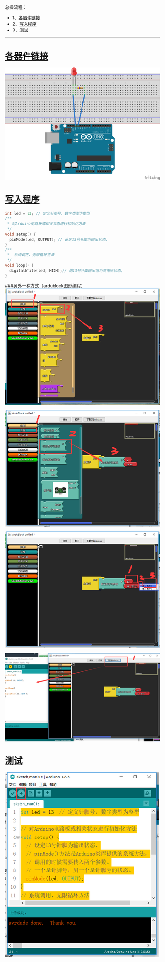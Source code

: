 总操流程：
- 1、[各器件链接](#arduino-01)
- 2、[写入程序](#arduino-02)
- 3、[测试](#arduino-03)

----------
# <a name="arduino-01" href="#" >各器件链接</a>
![](image/3-1.png)
# <a name="arduino-02" href="#" >写入程序</a>
```c
int led = 13; // 定义针脚号，数字类型为整型
/**
 * 对Arduino电路板或相关状态进行初始化方法
 */
void setup() {
  pinMode(led, OUTPUT); // 设定13号针脚为输出状态，
}
/**
 *  系统调用，无限循环方法
 */
void loop() {
  digitalWrite(led, HIGH);// 向13号针脚输出值为高电压状态，
}
```
###另外一种方式（ardublock图形编程）
![](image/3-2.png)

![](image/3-3.png)

![](image/3-4.png)

![](image/3-5.png)
# <a name="arduino-03" href="#" >测试</a>
![](image/3-6.png)